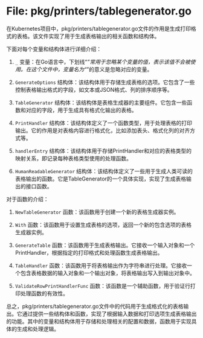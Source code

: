 # File: pkg/printers/tablegenerator.go

在Kubernetes项目中，pkg/printers/tablegenerator.go文件的作用是生成打印格式的表格。该文件实现了用于生成表格输出的相关函数和结构体。

下面对每个变量和结构体进行详细介绍：

1. `_` 变量：在Go语言中，下划线“_”常用于忽略某个变量的值，表示该值不会被使用。在这个文件中，变量名为“_”的意义是忽略对应的变量。

2. `GenerateOptions` 结构体：该结构体用于存储生成表格的选项。它包含了一些控制表格输出格式的字段，如文本或JSON格式、列的排序顺序等。

3. `TableGenerator` 结构体：该结构体是表格生成器的主要组件。它包含一些函数和对应的字段，用于生成具有格式化输出的表格。

4. `PrintHandler` 结构体：该结构体定义了一个函数类型，用于处理表格的打印输出。它的作用是对表格内容进行格式化，比如添加表头、格式化列的对齐方式等。

5. `handlerEntry` 结构体：该结构体用于存储PrintHandler和对应的表格类型的映射关系，即记录每种表格类型使用的处理函数。

6. `HumanReadableGenerator` 结构体：该结构体定义了一些用于生成人类可读的表格输出的函数。它是TableGenerator的一个具体实现，实现了生成表格输出的接口函数。

对于函数的介绍：

1. `NewTableGenerator` 函数：该函数用于创建一个新的表格生成器实例。

2. `With` 函数：该函数用于设置生成表格的选项，返回一个新的包含选项的表格生成器实例。

3. `GenerateTable` 函数：该函数用于生成表格输出。它接收一个输入对象和一个PrintHandler，根据指定的打印格式和处理函数生成表格输出。

4. `TableHandler` 函数：该函数用于将表格输出作为字符串进行处理。它接收一个包含表格数据的输入对象和一个输出对象，将表格输出写入到输出对象中。

5. `ValidateRowPrintHandlerFunc` 函数：该函数是一个辅助函数，用于验证行打印处理函数的有效性。

总之，pkg/printers/tablegenerator.go文件中的代码用于生成格式化的表格输出。它通过提供一些结构体和函数，实现了根据输入数据和打印选项生成表格输出的功能。其中的变量和结构体用于存储和处理相关的配置和数据，函数用于实现具体的生成和处理逻辑。

